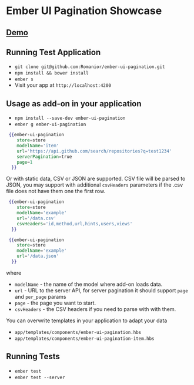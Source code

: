# Ember UI Pagination Showcase
## [Demo](http://peaceful-beyond-1130.herokuapp.com/scrolling-exp)

## Running Test Application

* `git clone git@github.com:Romanior/ember-ui-pagination.git`
* `npm install && bower install`
* `ember s`
* Visit your app at `http://localhost:4200`


## Usage as add-on in your application

* `npm install --save-dev ember-ui-pagination`
* `ember g ember-ui-pagination`

```handlebars
 {{ember-ui-pagination
    store=store
    modelName='item'
    url='https://api.github.com/search/repositories?q=test1234'
    serverPagination=true
    page=1
  }}
```

Or with static data, CSV or JSON are supported. CSV file will be parsed to JSON, you
may support with additional `csvHeaders` parameters if the .csv file does not have them
one the first row.

```handlebars
 {{ember-ui-pagination
    store=store
    modelName='example'
    url='/data.csv'
    csvHeaders='id,method,url,hints,users,views'
  }}
```

```handlebars
 {{ember-ui-pagination
    store=store
    modelName='example'
    url='/data.json'
  }}
```

where
* `modelName` - the name of the model where add-on loads data.
* `url` - URL to the server API, for server pagination it should support `page` and `per_page` params
* `page` - the page you want to start.
* `csvHeaders` - the CSV headers if you need to parse with with them.


You can overwrite templates in your application to adapt your data
* `app/templates/components/ember-ui-pagination.hbs`
* `app/templates/components/ember-ui-pagination-item.hbs`


## Running Tests

* `ember test`
* `ember test --server`
